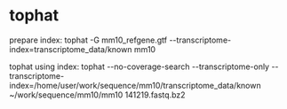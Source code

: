# tophat
prepare index:
tophat -G mm10_refgene.gtf --transcriptome-index=transcriptome_data/known mm10

tophat using index:
tophat --no-coverage-search --transcriptome-only --transcriptome-index=/home/user/work/sequence/mm10/transcriptome_data/known ~/work/sequence/mm10/mm10 141219.fastq.bz2
